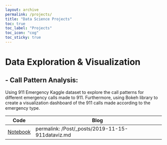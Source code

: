```yaml
---
layout: archive
permalink: /projects/
title: "Data Science Projects"
toc: true
toc_label: "Projects"
toc_icon: "cog"
toc_sticky: true
---
```


# Data Exploration & Visualization 
## - **Call Pattern Analysis:** 
Using 911 Emergency Kaggle dataset to explore the call patterns for different emergency calls made to 911. Furthermore, using Bokeh library to create a visualization dashboard of the 911 calls made according to the emergency type.<br> 

 Code |Blog | 
 --- | --- | 
 [Notebook](https://github.com/veena1486/datascience-portfolio/tree/master/CrimeAnalysis)| permalink: /Post/_posts/2019-11-15-911dataviz.md

